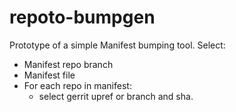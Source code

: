 # repoto-bumpgen

Prototype of a simple Manifest bumping tool. Select:
 - Manifest repo branch
 - Manifest file
 - For each repo in manifest:
   - select gerrit upref or branch and sha.

